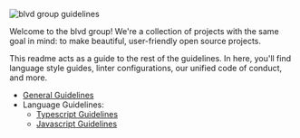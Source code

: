 ![blvd group guidelines](http://i.imgur.com/5E9YpEH.png)

Welcome to the blvd group! We're a collection of projects with the same goal in
mind: to make beautiful, user-friendly open source projects.

This readme acts as a guide to the rest of the guidelines. In here, you'll find
language style guides, linter configurations, our unified code of conduct, and
more.

- [General Guidelines](https://github.com/blvdgroup/guidelines/blob/master/GENERAL.md)
- Language Guidelines:
  - [Typescript Guidelines](https://github.com/blvdgroup/guidelines/blob/master/languages/typescript/README.md)
  - [Javascript Guidelines](https://github.com/blvdgroup/guidelines/blob/master/languages/javascript/README.md)
